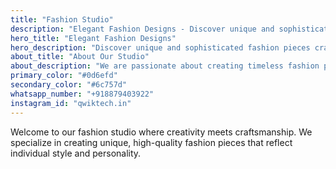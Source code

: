```yaml
---
title: "Fashion Studio"
description: "Elegant Fashion Designs - Discover unique and sophisticated fashion pieces"
hero_title: "Elegant Fashion Designs"
hero_description: "Discover unique and sophisticated fashion pieces crafted with passion and attention to detail. Each design tells a story of elegance and style."
about_title: "About Our Studio"
about_description: "We are passionate about creating timeless fashion pieces that combine style, comfort, and quality. Each design tells a story and reflects our commitment to excellence in fashion."
primary_color: "#0d6efd"
secondary_color: "#6c757d"
whatsapp_number: "+918879403922"
instagram_id: "qwiktech.in"
---
```


Welcome to our fashion studio where creativity meets craftsmanship. We specialize in creating unique, high-quality fashion pieces that reflect individual style and personality.
